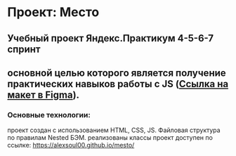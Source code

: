 # Проект: Место

## Учебный проект Яндекс.Практикум 4-5-6-7 спринт
## основной целью которого является получение практических навыков работы с JS ([Ссылка на макет в Figma](https://www.figma.com/file/kRVLKwYG3d1HGLvh7JFWRT/JavaScript.-Sprint-6?node-id=0%3A1)).

### Основные технологии: 

проект создан с использованием HTML, CSS, JS. Файловая структура по правилам Nested БЭМ.
реализованы классы
проект доступен по ссылке:
https://alexsoul00.github.io/mesto/

